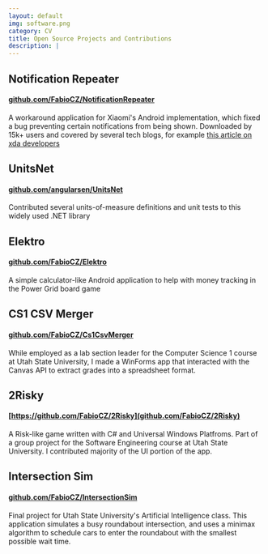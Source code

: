 ```yaml
---
layout: default
img: software.png
category: CV
title: Open Source Projects and Contributions
description: |
---
```

## Notification Repeater
#### [github.com/FabioCZ/NotificationRepeater](https://github.com/FabioCZ/NotificationRepeater)

A workaround application for Xiaomi's Android implementation, which fixed a bug preventing certain notifications from being shown. Downloaded by 15k+ users and covered by several tech blogs, for example [this article on xda developers](https://www.xda-developers.com/notification-repeater-fixes-broken-notifications-miui-10/)

## UnitsNet
#### [github.com/angularsen/UnitsNet](https://github.com/angularsen/UnitsNet)

Contributed several units-of-measure definitions and unit tests to this widely used .NET library

## Elektro
#### [github.com/FabioCZ/Elektro](https://github.com/FabioCZ/Elektro)

A simple calculator-like Android application to help with money tracking in the Power Grid board game

## CS1 CSV Merger
#### [github.com/FabioCZ/Cs1CsvMerger](https://github.com/FabioCZ/Cs1CsvMerger)

While employed as a lab section leader for the Computer Science 1 course at Utah State University, I made a WinForms app that interacted with the Canvas API to extract grades into a spreadsheet format.

## 2Risky
#### [https://github.com/FabioCZ/2Risky](github.com/FabioCZ/2Risky)

A Risk-like game written with C# and Universal Windows Platfroms. Part of a group project for the Software Engineering course at Utah State University. I contributed majority of the UI portion of the app.


## Intersection Sim
#### [github.com/FabioCZ/IntersectionSim](https://github.com/FabioCZ/IntersectionSim)

Final project for Utah State University's Artificial Intelligence class. This application simulates a busy roundabout intersection, and uses a minimax algorithm to schedule cars to enter the roundabout with the smallest possible wait time.


